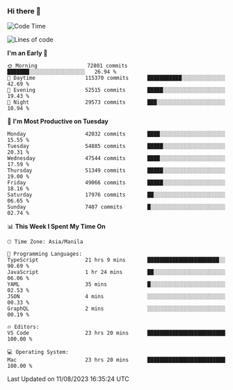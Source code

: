 ### Hi there 👋

<!--START_SECTION:waka-->
![Code Time](http://img.shields.io/badge/Code%20Time-4%2C226%20hrs%2019%20mins-blue)

![Lines of code](https://img.shields.io/badge/From%20Hello%20World%20I%27ve%20Written-104.7%20million%20lines%20of%20code-blue)

**I'm an Early 🐤** 

```text
🌞 Morning                72801 commits       ███████░░░░░░░░░░░░░░░░░░   26.94 % 
🌆 Daytime                115370 commits      ███████████░░░░░░░░░░░░░░   42.69 % 
🌃 Evening                52515 commits       █████░░░░░░░░░░░░░░░░░░░░   19.43 % 
🌙 Night                  29573 commits       ███░░░░░░░░░░░░░░░░░░░░░░   10.94 % 
```
📅 **I'm Most Productive on Tuesday** 

```text
Monday                   42032 commits       ████░░░░░░░░░░░░░░░░░░░░░   15.55 % 
Tuesday                  54885 commits       █████░░░░░░░░░░░░░░░░░░░░   20.31 % 
Wednesday                47544 commits       ████░░░░░░░░░░░░░░░░░░░░░   17.59 % 
Thursday                 51349 commits       █████░░░░░░░░░░░░░░░░░░░░   19.00 % 
Friday                   49066 commits       █████░░░░░░░░░░░░░░░░░░░░   18.16 % 
Saturday                 17976 commits       ██░░░░░░░░░░░░░░░░░░░░░░░   06.65 % 
Sunday                   7407 commits        █░░░░░░░░░░░░░░░░░░░░░░░░   02.74 % 
```


📊 **This Week I Spent My Time On** 

```text
🕑︎ Time Zone: Asia/Manila

💬 Programming Languages: 
TypeScript               21 hrs 9 mins       ███████████████████████░░   90.69 % 
JavaScript               1 hr 24 mins        ██░░░░░░░░░░░░░░░░░░░░░░░   06.06 % 
YAML                     35 mins             █░░░░░░░░░░░░░░░░░░░░░░░░   02.53 % 
JSON                     4 mins              ░░░░░░░░░░░░░░░░░░░░░░░░░   00.33 % 
GraphQL                  2 mins              ░░░░░░░░░░░░░░░░░░░░░░░░░   00.19 % 

🔥 Editors: 
VS Code                  23 hrs 20 mins      █████████████████████████   100.00 % 

💻 Operating System: 
Mac                      23 hrs 20 mins      █████████████████████████   100.00 % 
```


 Last Updated on 11/08/2023 16:35:24 UTC
<!--END_SECTION:waka-->


<!--
**rad182/rad182** is a ✨ _special_ ✨ repository because its `README.md` (this file) appears on your GitHub profile.

Here are some ideas to get you started:

- 🔭 I’m currently working on ...
- 🌱 I’m currently learning ...
- 👯 I’m looking to collaborate on ...
- 🤔 I’m looking for help with ...
- 💬 Ask me about ...
- 📫 How to reach me: ...
- 😄 Pronouns: ...
- ⚡ Fun fact: ...
-->
